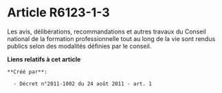 # Article R6123-1-3

Les avis, délibérations, recommandations et autres travaux du Conseil national de la formation professionnelle tout au long
de la vie sont rendus publics selon des modalités définies par le conseil.

**Liens relatifs à cet article**

	**Créé par**:

	  - Décret n°2011-1002 du 24 août 2011 - art. 1
